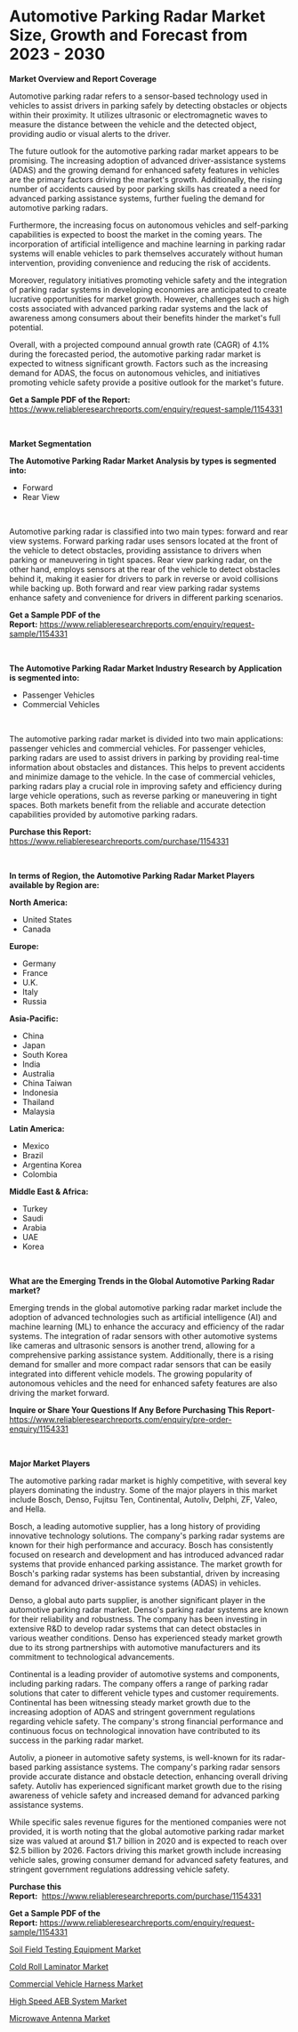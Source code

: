 <p><h1>Automotive Parking Radar Market Size, Growth and Forecast from 2023 - 2030</h1></p><p><strong>Market Overview and Report Coverage</strong></p>
<p><p>Automotive parking radar refers to a sensor-based technology used in vehicles to assist drivers in parking safely by detecting obstacles or objects within their proximity. It utilizes ultrasonic or electromagnetic waves to measure the distance between the vehicle and the detected object, providing audio or visual alerts to the driver.</p><p>The future outlook for the automotive parking radar market appears to be promising. The increasing adoption of advanced driver-assistance systems (ADAS) and the growing demand for enhanced safety features in vehicles are the primary factors driving the market's growth. Additionally, the rising number of accidents caused by poor parking skills has created a need for advanced parking assistance systems, further fueling the demand for automotive parking radars.</p><p>Furthermore, the increasing focus on autonomous vehicles and self-parking capabilities is expected to boost the market in the coming years. The incorporation of artificial intelligence and machine learning in parking radar systems will enable vehicles to park themselves accurately without human intervention, providing convenience and reducing the risk of accidents.</p><p>Moreover, regulatory initiatives promoting vehicle safety and the integration of parking radar systems in developing economies are anticipated to create lucrative opportunities for market growth. However, challenges such as high costs associated with advanced parking radar systems and the lack of awareness among consumers about their benefits hinder the market's full potential.</p><p>Overall, with a projected compound annual growth rate (CAGR) of 4.1% during the forecasted period, the automotive parking radar market is expected to witness significant growth. Factors such as the increasing demand for ADAS, the focus on autonomous vehicles, and initiatives promoting vehicle safety provide a positive outlook for the market's future.</p></p>
<p><strong>Get a Sample PDF of the Report:</strong> <a href="https://www.reliableresearchreports.com/enquiry/request-sample/1154331">https://www.reliableresearchreports.com/enquiry/request-sample/1154331</a></p>
<p>&nbsp;</p>
<p><strong>Market Segmentation</strong></p>
<p><strong>The Automotive Parking Radar Market Analysis by types is segmented into:</strong></p>
<p><ul><li>Forward</li><li>Rear View</li></ul></p>
<p>&nbsp;</p>
<p><p>Automotive parking radar is classified into two main types: forward and rear view systems. Forward parking radar uses sensors located at the front of the vehicle to detect obstacles, providing assistance to drivers when parking or maneuvering in tight spaces. Rear view parking radar, on the other hand, employs sensors at the rear of the vehicle to detect obstacles behind it, making it easier for drivers to park in reverse or avoid collisions while backing up. Both forward and rear view parking radar systems enhance safety and convenience for drivers in different parking scenarios.</p></p>
<p><strong>Get a Sample PDF of the Report:</strong>&nbsp;<a href="https://www.reliableresearchreports.com/enquiry/request-sample/1154331">https://www.reliableresearchreports.com/enquiry/request-sample/1154331</a></p>
<p>&nbsp;</p>
<p><strong>The Automotive Parking Radar Market Industry Research by Application is segmented into:</strong></p>
<p><ul><li>Passenger Vehicles</li><li>Commercial Vehicles</li></ul></p>
<p>&nbsp;</p>
<p><p>The automotive parking radar market is divided into two main applications: passenger vehicles and commercial vehicles. For passenger vehicles, parking radars are used to assist drivers in parking by providing real-time information about obstacles and distances. This helps to prevent accidents and minimize damage to the vehicle. In the case of commercial vehicles, parking radars play a crucial role in improving safety and efficiency during large vehicle operations, such as reverse parking or maneuvering in tight spaces. Both markets benefit from the reliable and accurate detection capabilities provided by automotive parking radars.</p></p>
<p><strong>Purchase this Report:</strong>&nbsp; <a href="https://www.reliableresearchreports.com/purchase/1154331">https://www.reliableresearchreports.com/purchase/1154331</a></p>
<p>&nbsp;</p>
<p><strong>In terms of Region, the Automotive Parking Radar Market Players available by Region are:</strong></p>
<p>
    <p> <strong> North America: </strong>
        <ul>
            <li>United States</li>
            <li>Canada</li>
        </ul>
        </p> 
    <p> <strong> Europe: </strong>
        <ul>
            <li>Germany</li>
            <li>France</li>
            <li>U.K.</li>
            <li>Italy</li>
            <li>Russia</li>
        </ul>
        </p> 
    <p> <strong> Asia-Pacific: </strong>
        <ul>
            <li>China</li>
            <li>Japan</li>
            <li>South Korea</li>
            <li>India</li>
            <li>Australia</li>
            <li>China Taiwan</li>
            <li>Indonesia</li>
            <li>Thailand</li>
            <li>Malaysia</li>
        </ul>
        </p> 
    <p> <strong> Latin America: </strong>
        <ul>
            <li>Mexico</li>
            <li>Brazil</li>
            <li>Argentina Korea</li>
            <li>Colombia</li>
        </ul>
        </p> 
    <p> <strong> Middle East & Africa: </strong>
        <ul>
            <li>Turkey</li>
            <li>Saudi</li>
            <li>Arabia</li>
            <li>UAE</li>
            <li>Korea</li>
        </ul>
    </p>
    </p>
<p>&nbsp;</p>
<p><strong>What are the Emerging Trends in the Global Automotive Parking Radar market?</strong></p>
<p><p>Emerging trends in the global automotive parking radar market include the adoption of advanced technologies such as artificial intelligence (AI) and machine learning (ML) to enhance the accuracy and efficiency of the radar systems. The integration of radar sensors with other automotive systems like cameras and ultrasonic sensors is another trend, allowing for a comprehensive parking assistance system. Additionally, there is a rising demand for smaller and more compact radar sensors that can be easily integrated into different vehicle models. The growing popularity of autonomous vehicles and the need for enhanced safety features are also driving the market forward.</p></p>
<p><strong>Inquire or Share Your Questions If Any Before Purchasing This Report</strong>- <a href="https://www.reliableresearchreports.com/enquiry/pre-order-enquiry/1154331">https://www.reliableresearchreports.com/enquiry/pre-order-enquiry/1154331</a></p>
<p>&nbsp;</p>
<p><strong>Major Market Players</strong></p>
<p><p>The automotive parking radar market is highly competitive, with several key players dominating the industry. Some of the major players in this market include Bosch, Denso, Fujitsu Ten, Continental, Autoliv, Delphi, ZF, Valeo, and Hella. </p><p>Bosch, a leading automotive supplier, has a long history of providing innovative technology solutions. The company's parking radar systems are known for their high performance and accuracy. Bosch has consistently focused on research and development and has introduced advanced radar systems that provide enhanced parking assistance. The market growth for Bosch's parking radar systems has been substantial, driven by increasing demand for advanced driver-assistance systems (ADAS) in vehicles.</p><p>Denso, a global auto parts supplier, is another significant player in the automotive parking radar market. Denso's parking radar systems are known for their reliability and robustness. The company has been investing in extensive R&D to develop radar systems that can detect obstacles in various weather conditions. Denso has experienced steady market growth due to its strong partnerships with automotive manufacturers and its commitment to technological advancements.</p><p>Continental is a leading provider of automotive systems and components, including parking radars. The company offers a range of parking radar solutions that cater to different vehicle types and customer requirements. Continental has been witnessing steady market growth due to the increasing adoption of ADAS and stringent government regulations regarding vehicle safety. The company's strong financial performance and continuous focus on technological innovation have contributed to its success in the parking radar market.</p><p>Autoliv, a pioneer in automotive safety systems, is well-known for its radar-based parking assistance systems. The company's parking radar sensors provide accurate distance and obstacle detection, enhancing overall driving safety. Autoliv has experienced significant market growth due to the rising awareness of vehicle safety and increased demand for advanced parking assistance systems.</p><p>While specific sales revenue figures for the mentioned companies were not provided, it is worth noting that the global automotive parking radar market size was valued at around $1.7 billion in 2020 and is expected to reach over $2.5 billion by 2026. Factors driving this market growth include increasing vehicle sales, growing consumer demand for advanced safety features, and stringent government regulations addressing vehicle safety.</p></p>
<p><strong>Purchase this Report:</strong>&nbsp;&nbsp;<a href="https://www.reliableresearchreports.com/purchase/1154331">https://www.reliableresearchreports.com/purchase/1154331</a></p>
<p></p>
<p><strong>Get a Sample PDF of the Report:</strong>&nbsp;<a href="https://www.reliableresearchreports.com/enquiry/request-sample/1154331">https://www.reliableresearchreports.com/enquiry/request-sample/1154331</a></p>
<p><p><a href="https://medium.com/@rosejohnson762014/decoding-soil-field-testing-equipment-market-metrics-market-share-trends-and-growth-patterns-a64d7d8eb79c">Soil Field Testing Equipment Market</a></p><p><a href="https://www.linkedin.com/pulse/cold-roll-laminator-market-share-amp-new-trends-analysis-report-8ufbf/">Cold Roll Laminator Market</a></p><p><a href="https://github.com/FassouRP/Market-Research-Report-List-1/blob/main/commercial-vehicle-harness-market.md">Commercial Vehicle Harness Market</a></p><p><a href="https://github.com/rexevange/Market-Research-Report-List-1/blob/main/high-speed-aeb-system-market.md">High Speed AEB System Market</a></p><p><a href="https://medium.com/@joanobrien1990/microwave-antenna-market-trends-forecast-and-competitive-analysis-to-2030-3b791089e149">Microwave Antenna Market</a></p></p>